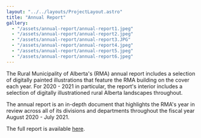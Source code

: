 ```yaml
---
layout: "../../layouts/ProjectLayout.astro"
title: "Annual Report"
gallery:
  - "/assets/annual-report/annual-report1.jpeg"
  - "/assets/annual-report/annual-report2.jpeg"
  - "/assets/annual-report/annual-report3.JPG"
  - "/assets/annual-report/annual-report4.jpeg"
  - "/assets/annual-report/annual-report5.jpeg"
  - "/assets/annual-report/annual-report6.jpeg"
---
```


The Rural Municipality of Alberta's (RMA) annual report includes a selection of digitally painted illustrations that feature the RMA building on the cover each year. For 2020 - 2021 in particular, the report's interior includes a selection of digitally illustrationed rural Alberta landscapes throughout.

The annual report is an in-depth document that highlights the RMA's year in review across all of its divisions and departments throughout the fiscal year August 2020 - July 2021.

The full report is available <a href="https://rmalberta.com/wp-content/uploads/2021/11/2021-Annual-Report-web.pdf" target="_blank">here</a>.
